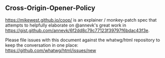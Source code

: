 ## Cross-Origin-Opener-Policy

https://mikewest.github.io/coop/ is an explainer / monkey-patch spec that attempts to helpfully
elaborate on @annevk's great work in https://gist.github.com/annevk/6f2dd8c79c77123f39797f6bdac43f3e. 

Please file issues with this document against the whatwg/html repository to keep the conversation
in one place: https://github.com/whatwg/html/issues/new
